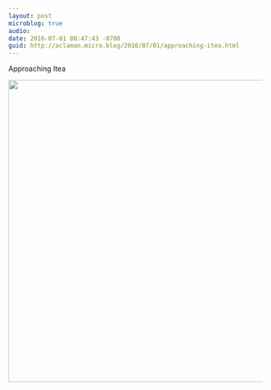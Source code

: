 ```yaml
---
layout: post
microblog: true
audio: 
date: 2016-07-01 08:47:43 -0700
guid: http://aclaman.micro.blog/2016/07/01/approaching-itea.html
---
```

Approaching Itea

<img src="http://micro.alexclaman.com/uploads/2018/5235cce612.jpg" width="600" height="600" />

